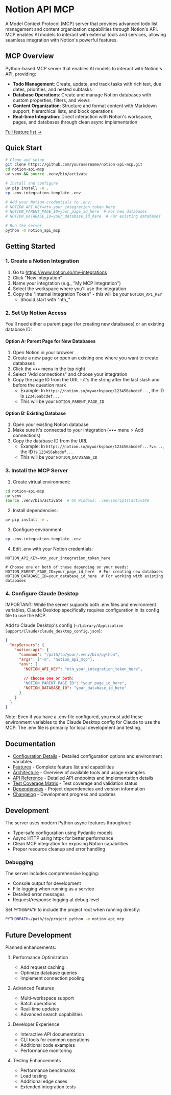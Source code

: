 # Notion API MCP

A Model Context Protocol (MCP) server that provides advanced todo list management and content organization capabilities through Notion's API. MCP enables AI models to interact with external tools and services, allowing seamless integration with Notion's powerful features.

## MCP Overview

Python-based MCP server that enables AI models to interact with Notion's API, providing:
- **Todo Management**: Create, update, and track tasks with rich text, due dates, priorities, and nested subtasks
- **Database Operations**: Create and manage Notion databases with custom properties, filters, and views
- **Content Organization**: Structure and format content with Markdown support, hierarchical lists, and block operations
- **Real-time Integration**: Direct interaction with Notion's workspace, pages, and databases through clean async implementation

[Full feature list →](docs/features.md)

## Quick Start

```bash
# Clone and setup
git clone https://github.com/yourusername/notion-api-mcp.git
cd notion-api-mcp
uv venv && source .venv/bin/activate

# Install and configure
uv pip install -e .
cp .env.integration.template .env

# Add your Notion credentials to .env:
# NOTION_API_KEY=ntn_your_integration_token_here
# NOTION_PARENT_PAGE_ID=your_page_id_here  # For new databases
# NOTION_DATABASE_ID=your_database_id_here  # For existing databases

# Run the server
python -m notion_api_mcp
```

## Getting Started

### 1. Create a Notion Integration

1. Go to https://www.notion.so/my-integrations
2. Click "New integration"
3. Name your integration (e.g., "My MCP Integration")
4. Select the workspace where you'll use the integration
5. Copy the "Internal Integration Token" - this will be your `NOTION_API_KEY`
   - Should start with "ntn_"

### 2. Set Up Notion Access

You'll need either a parent page (for creating new databases) or an existing database ID:

#### Option A: Parent Page for New Databases
1. Open Notion in your browser
2. Create a new page or open an existing one where you want to create databases
3. Click the ••• menu in the top right
4. Select "Add connections" and choose your integration
5. Copy the page ID from the URL - it's the string after the last slash and before the question mark
   - Example: In `https://notion.so/myworkspace/123456abcdef...`, the ID is `123456abcdef...`
   - This will be your `NOTION_PARENT_PAGE_ID`

#### Option B: Existing Database
1. Open your existing Notion database
2. Make sure it's connected to your integration (••• menu > Add connections)
3. Copy the database ID from the URL
   - Example: In `https://notion.so/myworkspace/123456abcdef...?v=...`, the ID is `123456abcdef...`
   - This will be your `NOTION_DATABASE_ID`

### 3. Install the MCP Server

1. Create virtual environment:
```bash
cd notion-api-mcp
uv venv
source .venv/bin/activate  # On Windows: .venv\Scripts\activate
```

2. Install dependencies:
```bash
uv pip install -e .
```

3. Configure environment:
```bash
cp .env.integration.template .env
```

4. Edit .env with your Notion credentials:
```env
NOTION_API_KEY=ntn_your_integration_token_here

# Choose one or both of these depending on your needs:
NOTION_PARENT_PAGE_ID=your_page_id_here  # For creating new databases
NOTION_DATABASE_ID=your_database_id_here  # For working with existing databases
```

### 4. Configure Claude Desktop

IMPORTANT: While the server supports both .env files and environment variables, Claude Desktop specifically requires configuration in its config file to use the MCP.

Add to Claude Desktop's config (`~/Library/Application Support/Claude/claude_desktop_config.json`):
```json
{
  "mcpServers": {
    "notion-api": {
      "command": "/path/to/your/.venv/bin/python",
      "args": ["-m", "notion_api_mcp"],
      "env": {
        "NOTION_API_KEY": "ntn_your_integration_token_here",
        
        // Choose one or both:
        "NOTION_PARENT_PAGE_ID": "your_page_id_here",
        "NOTION_DATABASE_ID": "your_database_id_here"
      }
    }
  }
}
```

Note: Even if you have a .env file configured, you must add these environment variables to the Claude Desktop config for Claude to use the MCP. The .env file is primarily for local development and testing.

## Documentation

- [Configuration Details](docs/configuration.md) - Detailed configuration options and environment variables
- [Features](docs/features.md) - Complete feature list and capabilities
- [Architecture](docs/ARCHITECTURE.md) - Overview of available tools and usage examples
- [API Reference](docs/api_reference.md) - Detailed API endpoints and implementation details
- [Test Coverage Matrix](docs/test_coverage_matrix.md) - Test coverage and validation status
- [Dependencies](docs/dependencies.md) - Project dependencies and version information
- [Changelog](docs/CHANGELOG.md) - Development progress and updates

## Development

The server uses modern Python async features throughout:
- Type-safe configuration using Pydantic models
- Async HTTP using httpx for better performance
- Clean MCP integration for exposing Notion capabilities
- Proper resource cleanup and error handling

### Debugging

The server includes comprehensive logging:
- Console output for development
- File logging when running as a service
- Detailed error messages
- Request/response logging at debug level

Set `PYTHONPATH` to include the project root when running directly:

```bash
PYTHONPATH=/path/to/project python -m notion_api_mcp
```

## Future Development

Planned enhancements:
1. Performance Optimization
   - Add request caching
   - Optimize database queries
   - Implement connection pooling

2. Advanced Features
   - Multi-workspace support
   - Batch operations
   - Real-time updates
   - Advanced search capabilities

3. Developer Experience
   - Interactive API documentation
   - CLI tools for common operations
   - Additional code examples
   - Performance monitoring

4. Testing Enhancements
   - Performance benchmarks
   - Load testing
   - Additional edge cases
   - Extended integration tests